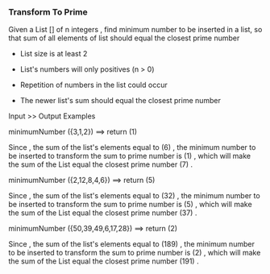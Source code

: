 ### Transform To Prime

Given a List [] of n integers , find minimum number to be inserted in a list, so that sum of all elements of list should equal the closest prime number 

* List size is at least 2 

* List's numbers will only positives (n > 0) 

* Repetition of numbers in the list could occur 

* The newer list's sum should equal the closest prime number 

Input >> Output Examples

minimumNumber ({3,1,2}) ==> return (1)

Since , the sum of the list's elements equal to (6) , the minimum number to be inserted to transform the sum to prime number is (1) , which will make the sum of the List equal the closest prime number (7) .

minimumNumber ({2,12,8,4,6}) ==> return (5)

Since , the sum of the list's elements equal to (32) , the minimum number to be inserted to transform the sum to prime number is (5) , which will make the sum of the List equal the closest prime number (37) .

minimumNumber ({50,39,49,6,17,28}) ==> return (2)

Since , the sum of the list's elements equal to (189) , the minimum number to be inserted to transform the sum to prime number is (2) , which will make the sum of the List equal the closest prime number (191) .
